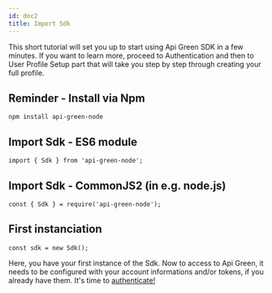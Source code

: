 ```yaml
---
id: doc2
title: Import Sdk
---
```


This short tutorial will set you up to start using Api Green SDK in a few minutes. If you want to learn more, proceed to Authentication and then to User Profile Setup part that will take you step by step through creating your full profile.

## Reminder - Install via Npm

```
npm install api-green-node
```

## Import Sdk - ES6 module

```
import { Sdk } from 'api-green-node';
```

## Import Sdk - CommonJS2 (in e.g. node.js)

```
const { Sdk } = require('api-green-node');
```

## First instanciation

```
const sdk = new Sdk();
```
Here, you have your first instance of the Sdk. Now to access to Api Green, it needs to be configured with your account informations and/or tokens, if you already have them. It's time to [authenticate!](doc3.md)   
